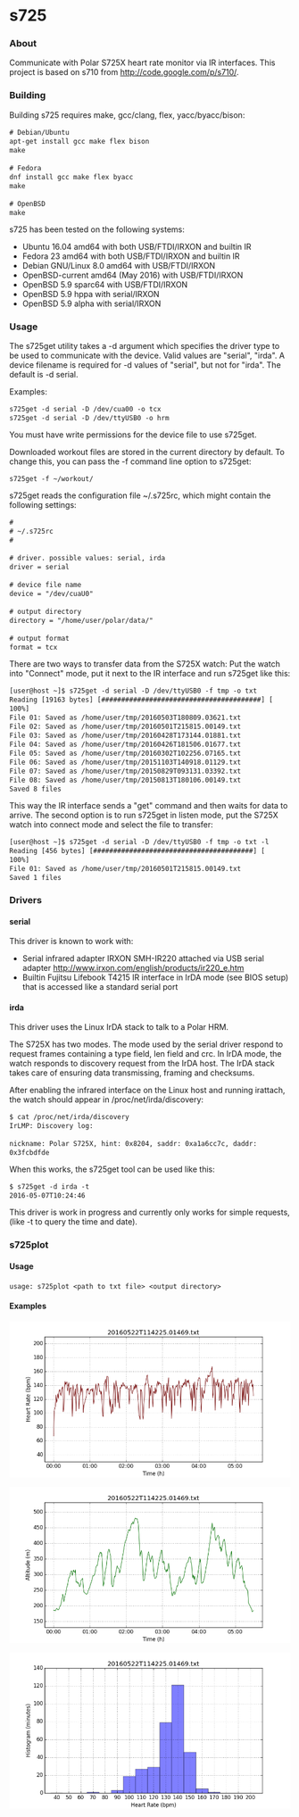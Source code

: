 
s725
====

### About

Communicate with Polar S725X heart rate monitor via IR interfaces.
This project is based on s710 from http://code.google.com/p/s710/.

### Building

Building s725 requires make, gcc/clang, flex,
yacc/byacc/bison:

	# Debian/Ubuntu
	apt-get install gcc make flex bison
	make

	# Fedora
	dnf install gcc make flex byacc
	make

    # OpenBSD
	make

s725 has been tested on the following systems:

 * Ubuntu 16.04 amd64 with both USB/FTDI/IRXON and builtin IR
 * Fedora 23 amd64 with both USB/FTDI/IRXON and builtin IR
 * Debian GNU/Linux 8.0 amd64 with USB/FTDI/IRXON
 * OpenBSD-current amd64 (May 2016) with USB/FTDI/IRXON
 * OpenBSD 5.9 sparc64 with USB/FTDI/IRXON
 * OpenBSD 5.9 hppa with serial/IRXON
 * OpenBSD 5.9 alpha with serial/IRXON

### Usage

The s725get utility takes a -d argument which specifies the driver
type to be used to communicate with the device.  Valid values are
"serial", "irda". A device filename is required for -d values
of "serial", but not for "irda". The default is -d serial.

Examples:

	s725get -d serial -D /dev/cua00 -o tcx
	s725get -d serial -D /dev/ttyUSB0 -o hrm

You must have write permissions for the device file to use s725get.

Downloaded workout files are stored in the current directory by
default. To change this, you can pass the -f command line option to
s725get:

	s725get -f ~/workout/

s725get reads the configuration file ~/.s725rc, which might contain
the following settings:

	#
	# ~/.s725rc
	#

	# driver. possible values: serial, irda
	driver = serial

	# device file name
	device = "/dev/cuaU0"

    # output directory
    directory = "/home/user/polar/data/"

    # output format
    format = tcx

There are two ways to transfer data from the S725X watch:
Put the watch into "Connect" mode, put it next to the IR interface
and run s725get like this:

    [user@host ~]$ s725get -d serial -D /dev/ttyUSB0 -f tmp -o txt
    Reading [19163 bytes] [########################################] [  100%]
    File 01: Saved as /home/user/tmp/20160503T180809.03621.txt
    File 02: Saved as /home/user/tmp/20160501T215815.00149.txt
    File 03: Saved as /home/user/tmp/20160428T173144.01881.txt
    File 04: Saved as /home/user/tmp/20160426T181506.01677.txt
    File 05: Saved as /home/user/tmp/20160302T102256.07165.txt
    File 06: Saved as /home/user/tmp/20151103T140918.01129.txt
    File 07: Saved as /home/user/tmp/20150829T093131.03392.txt
    File 08: Saved as /home/user/tmp/20150813T180106.00149.txt
    Saved 8 files

This way the IR interface sends a "get" command and then waits for
data to arrive.  The second option is to run s725get in listen mode,
put the S725X watch into connect mode and select the file to transfer:

    [user@host ~]$ s725get -d serial -D /dev/ttyUSB0 -f tmp -o txt -l
    Reading [456 bytes] [########################################] [  100%]
    File 01: Saved as /home/user/tmp/20160501T215815.00149.txt
    Saved 1 files

### Drivers

#### serial

This driver is known to work with:

 * Serial infrared adapter IRXON SMH-IR220 attached via USB serial adapter
   http://www.irxon.com/english/products/ir220_e.htm
 * Builtin Fujitsu Lifebook T4215 IR interface in IrDA mode (see BIOS
   setup) that is accessed like a standard serial port

#### irda

This driver uses the Linux IrDA stack to talk to a Polar HRM.

The S725X has two modes. The mode used by the serial driver
respond to request frames containing a type field, len field and
crc. In IrDA mode, the watch responds to discovery request from the
IrDA host. The IrDA stack takes care of ensuring data transmissing,
framing and checksums.

After enabling the infrared interface on the Linux host and running
irattach, the watch should appear in /proc/net/irda/discovery:

	$ cat /proc/net/irda/discovery 
	IrLMP: Discovery log:
	
	nickname: Polar S725X, hint: 0x8204, saddr: 0xa1a6cc7c, daddr: 0x3fcbdfde

When this works, the s725get tool can be used like this:

	$ s725get -d irda -t
	2016-05-07T10:24:46

This driver is work in progress and currently only works for simple
requests, (like -t to query the time and date).

### s725plot

#### Usage

	usage: s725plot <path to txt file> <output directory>

#### Examples

![Heart Rate Diagram](examples/20160522T114225.01469-hr.png)

![Altitude Diagram](examples/20160522T114225.01469-alt.png)

![Histogram](examples/20160522T114225.01469-hist.png)
